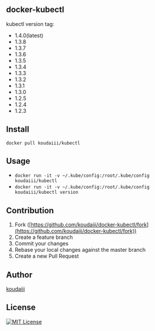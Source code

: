docker-kubectl
---

kubectl version tag:

* 1.4.0(latest)
* 1.3.8
* 1.3.7
* 1.3.6
* 1.3.5
* 1.3.4
* 1.3.3
* 1.3.2
* 1.3.1
* 1.3.0
* 1.2.5
* 1.2.4
* 1.2.3

## Install

`docker pull koudaiii/kubectl`

## Usage

* `docker run -it -v ~/.kube/config:/root/.kube/config koudaiii/kubectl`
* `docker run -it -v ~/.kube/config:/root/.kube/config koudaiii/kubectl version`

## Contribution

1. Fork ([https://github.com/koudaiii/docker-kubectl/fork](https://github.com/koudaiii/docker-kubectl/fork))
1. Create a feature branch
1. Commit your changes
1. Rebase your local changes against the master branch
1. Create a new Pull Request

## Author

[koudaiii](https://github.com/koudaiii)

## License

[![MIT License](http://img.shields.io/badge/license-MIT-blue.svg?style=flat)](LICENSE)
